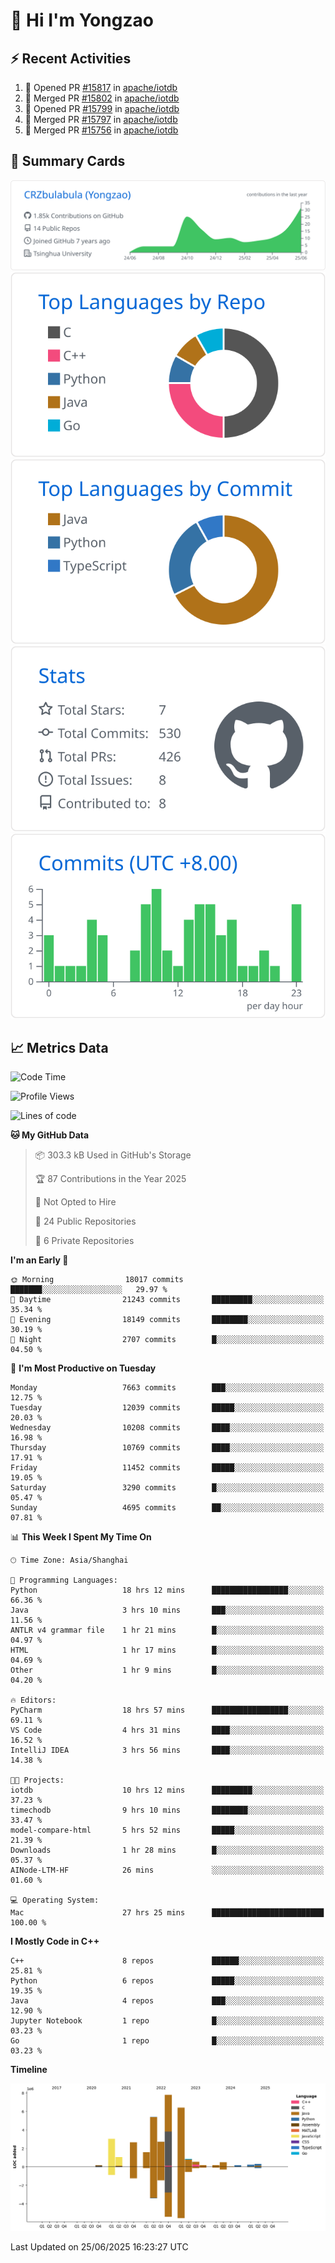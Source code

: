 # 👋 Hi I'm Yongzao

## ⚡ Recent Activities
<!--START_SECTION:activity-->
1. 💪 Opened PR [#15817](https://github.com/apache/iotdb/pull/15817) in [apache/iotdb](https://github.com/apache/iotdb)
2. 🎉 Merged PR [#15802](https://github.com/apache/iotdb/pull/15802) in [apache/iotdb](https://github.com/apache/iotdb)
3. 💪 Opened PR [#15799](https://github.com/apache/iotdb/pull/15799) in [apache/iotdb](https://github.com/apache/iotdb)
4. 🎉 Merged PR [#15797](https://github.com/apache/iotdb/pull/15797) in [apache/iotdb](https://github.com/apache/iotdb)
5. 🎉 Merged PR [#15756](https://github.com/apache/iotdb/pull/15756) in [apache/iotdb](https://github.com/apache/iotdb)
<!--END_SECTION:activity-->

## 🎑 Summary Cards

[![](https://raw.githubusercontent.com/CRZbulabula/CRZbulabula/main/profile-summary-card-output/github/0-profile-details.svg)](https://github.com/vn7n24fzkq/github-profile-summary-cards)
[![](https://raw.githubusercontent.com/CRZbulabula/CRZbulabula/main/profile-summary-card-output/github/1-repos-per-language.svg)](https://github.com/vn7n24fzkq/github-profile-summary-cards) [![](https://raw.githubusercontent.com/CRZbulabula/CRZbulabula/main/profile-summary-card-output/github/2-most-commit-language.svg)](https://github.com/vn7n24fzkq/github-profile-summary-cards)
[![](https://raw.githubusercontent.com/CRZbulabula/CRZbulabula/main/profile-summary-card-output/github/3-stats.svg)](https://github.com/vn7n24fzkq/github-profile-summary-cards) [![](https://raw.githubusercontent.com/CRZbulabula/CRZbulabula/main/profile-summary-card-output/github/4-productive-time.svg)](https://github.com/vn7n24fzkq/github-profile-summary-cards)

## 📈 Metrics Data

<!--START_SECTION:waka-->
![Code Time](http://img.shields.io/badge/Code%20Time-965%20hrs%202%20mins-blue)

![Profile Views](http://img.shields.io/badge/Profile%20Views-0-blue)

![Lines of code](https://img.shields.io/badge/From%20Hello%20World%20I%27ve%20Written-33.8%20million%20lines%20of%20code-blue)

**🐱 My GitHub Data** 

> 📦 303.3 kB Used in GitHub's Storage 
 > 
> 🏆 87 Contributions in the Year 2025
 > 
> 🚫 Not Opted to Hire
 > 
> 📜 24 Public Repositories 
 > 
> 🔑 6 Private Repositories 
 > 
**I'm an Early 🐤** 

```text
🌞 Morning                18017 commits       ███████░░░░░░░░░░░░░░░░░░   29.97 % 
🌆 Daytime                21243 commits       █████████░░░░░░░░░░░░░░░░   35.34 % 
🌃 Evening                18149 commits       ████████░░░░░░░░░░░░░░░░░   30.19 % 
🌙 Night                  2707 commits        █░░░░░░░░░░░░░░░░░░░░░░░░   04.50 % 
```
📅 **I'm Most Productive on Tuesday** 

```text
Monday                   7663 commits        ███░░░░░░░░░░░░░░░░░░░░░░   12.75 % 
Tuesday                  12039 commits       █████░░░░░░░░░░░░░░░░░░░░   20.03 % 
Wednesday                10208 commits       ████░░░░░░░░░░░░░░░░░░░░░   16.98 % 
Thursday                 10769 commits       ████░░░░░░░░░░░░░░░░░░░░░   17.91 % 
Friday                   11452 commits       █████░░░░░░░░░░░░░░░░░░░░   19.05 % 
Saturday                 3290 commits        █░░░░░░░░░░░░░░░░░░░░░░░░   05.47 % 
Sunday                   4695 commits        ██░░░░░░░░░░░░░░░░░░░░░░░   07.81 % 
```


📊 **This Week I Spent My Time On** 

```text
🕑︎ Time Zone: Asia/Shanghai

💬 Programming Languages: 
Python                   18 hrs 12 mins      █████████████████░░░░░░░░   66.36 % 
Java                     3 hrs 10 mins       ███░░░░░░░░░░░░░░░░░░░░░░   11.56 % 
ANTLR v4 grammar file    1 hr 21 mins        █░░░░░░░░░░░░░░░░░░░░░░░░   04.97 % 
HTML                     1 hr 17 mins        █░░░░░░░░░░░░░░░░░░░░░░░░   04.69 % 
Other                    1 hr 9 mins         █░░░░░░░░░░░░░░░░░░░░░░░░   04.20 % 

🔥 Editors: 
PyCharm                  18 hrs 57 mins      █████████████████░░░░░░░░   69.11 % 
VS Code                  4 hrs 31 mins       ████░░░░░░░░░░░░░░░░░░░░░   16.52 % 
IntelliJ IDEA            3 hrs 56 mins       ████░░░░░░░░░░░░░░░░░░░░░   14.38 % 

🐱‍💻 Projects: 
iotdb                    10 hrs 12 mins      █████████░░░░░░░░░░░░░░░░   37.23 % 
timechodb                9 hrs 10 mins       ████████░░░░░░░░░░░░░░░░░   33.47 % 
model-compare-html       5 hrs 52 mins       █████░░░░░░░░░░░░░░░░░░░░   21.39 % 
Downloads                1 hr 28 mins        █░░░░░░░░░░░░░░░░░░░░░░░░   05.37 % 
AINode-LTM-HF            26 mins             ░░░░░░░░░░░░░░░░░░░░░░░░░   01.60 % 

💻 Operating System: 
Mac                      27 hrs 25 mins      █████████████████████████   100.00 % 
```

**I Mostly Code in C++** 

```text
C++                      8 repos             ██████░░░░░░░░░░░░░░░░░░░   25.81 % 
Python                   6 repos             █████░░░░░░░░░░░░░░░░░░░░   19.35 % 
Java                     4 repos             ███░░░░░░░░░░░░░░░░░░░░░░   12.90 % 
Jupyter Notebook         1 repo              █░░░░░░░░░░░░░░░░░░░░░░░░   03.23 % 
Go                       1 repo              █░░░░░░░░░░░░░░░░░░░░░░░░   03.23 % 
```



**Timeline**

![Lines of Code chart](https://raw.githubusercontent.com/CRZbulabula/CRZbulabula/main/assets/bar_graph.png)


 Last Updated on 25/06/2025 16:23:27 UTC
<!--END_SECTION:waka-->

